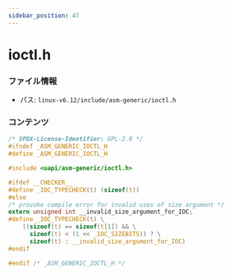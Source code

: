 ```yaml
---
sidebar_position: 47
---
```

# ioctl.h

### ファイル情報

- パス: `linux-v6.12/include/asm-generic/ioctl.h`

### コンテンツ

```h
/* SPDX-License-Identifier: GPL-2.0 */
#ifndef _ASM_GENERIC_IOCTL_H
#define _ASM_GENERIC_IOCTL_H

#include <uapi/asm-generic/ioctl.h>

#ifdef __CHECKER__
#define _IOC_TYPECHECK(t) (sizeof(t))
#else
/* provoke compile error for invalid uses of size argument */
extern unsigned int __invalid_size_argument_for_IOC;
#define _IOC_TYPECHECK(t) \
	((sizeof(t) == sizeof(t[1]) && \
	  sizeof(t) < (1 << _IOC_SIZEBITS)) ? \
	  sizeof(t) : __invalid_size_argument_for_IOC)
#endif

#endif /* _ASM_GENERIC_IOCTL_H */

```
